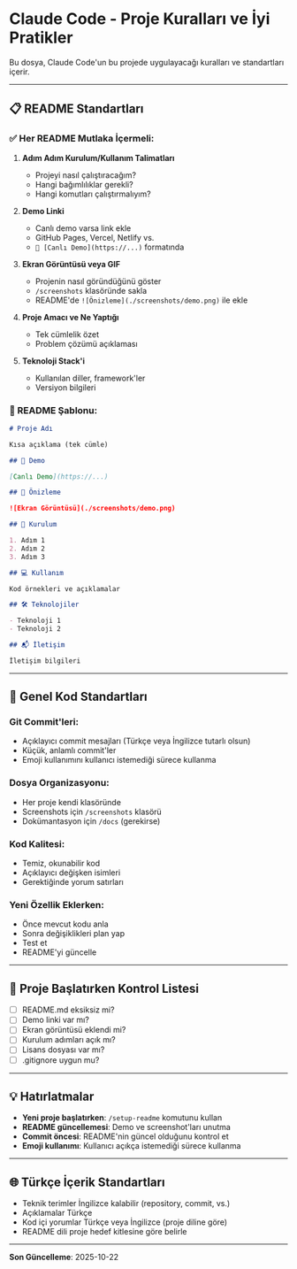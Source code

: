 # Claude Code - Proje Kuralları ve İyi Pratikler

Bu dosya, Claude Code'un bu projede uygulayacağı kuralları ve standartları içerir.

---

## 📋 README Standartları

### ✅ Her README Mutlaka İçermeli:

1. **Adım Adım Kurulum/Kullanım Talimatları**
   - Projeyi nasıl çalıştıracağım?
   - Hangi bağımlılıklar gerekli?
   - Hangi komutları çalıştırmalıyım?

2. **Demo Linki**
   - Canlı demo varsa link ekle
   - GitHub Pages, Vercel, Netlify vs.
   - `🔗 [Canlı Demo](https://...)` formatında

3. **Ekran Görüntüsü veya GIF**
   - Projenin nasıl göründüğünü göster
   - `/screenshots` klasöründe sakla
   - README'de `![Önizleme](./screenshots/demo.png)` ile ekle

4. **Proje Amacı ve Ne Yaptığı**
   - Tek cümlelik özet
   - Problem çözümü açıklaması

5. **Teknoloji Stack'i**
   - Kullanılan diller, framework'ler
   - Versiyon bilgileri

### 📝 README Şablonu:

```markdown
# Proje Adı

Kısa açıklama (tek cümle)

## 🔗 Demo

[Canlı Demo](https://...)

## 📸 Önizleme

![Ekran Görüntüsü](./screenshots/demo.png)

## 🚀 Kurulum

1. Adım 1
2. Adım 2
3. Adım 3

## 💻 Kullanım

Kod örnekleri ve açıklamalar

## 🛠️ Teknolojiler

- Teknoloji 1
- Teknoloji 2

## 📬 İletişim

İletişim bilgileri
```

---

## 🎯 Genel Kod Standartları

### Git Commit'leri:
- Açıklayıcı commit mesajları (Türkçe veya İngilizce tutarlı olsun)
- Küçük, anlamlı commit'ler
- Emoji kullanımını kullanıcı istemediği sürece kullanma

### Dosya Organizasyonu:
- Her proje kendi klasöründe
- Screenshots için `/screenshots` klasörü
- Dokümantasyon için `/docs` (gerekirse)

### Kod Kalitesi:
- Temiz, okunabilir kod
- Açıklayıcı değişken isimleri
- Gerektiğinde yorum satırları

### Yeni Özellik Eklerken:
- Önce mevcut kodu anla
- Sonra değişiklikleri plan yap
- Test et
- README'yi güncelle

---

## 🔄 Proje Başlatırken Kontrol Listesi

- [ ] README.md eksiksiz mi?
- [ ] Demo linki var mı?
- [ ] Ekran görüntüsü eklendi mi?
- [ ] Kurulum adımları açık mı?
- [ ] Lisans dosyası var mı?
- [ ] .gitignore uygun mu?

---

## 💡 Hatırlatmalar

- **Yeni proje başlatırken**: `/setup-readme` komutunu kullan
- **README güncellemesi**: Demo ve screenshot'ları unutma
- **Commit öncesi**: README'nin güncel olduğunu kontrol et
- **Emoji kullanımı**: Kullanıcı açıkça istemediği sürece kullanma

---

## 🌐 Türkçe İçerik Standartları

- Teknik terimler İngilizce kalabilir (repository, commit, vs.)
- Açıklamalar Türkçe
- Kod içi yorumlar Türkçe veya İngilizce (proje diline göre)
- README dili proje hedef kitlesine göre belirle

---

**Son Güncelleme**: 2025-10-22
